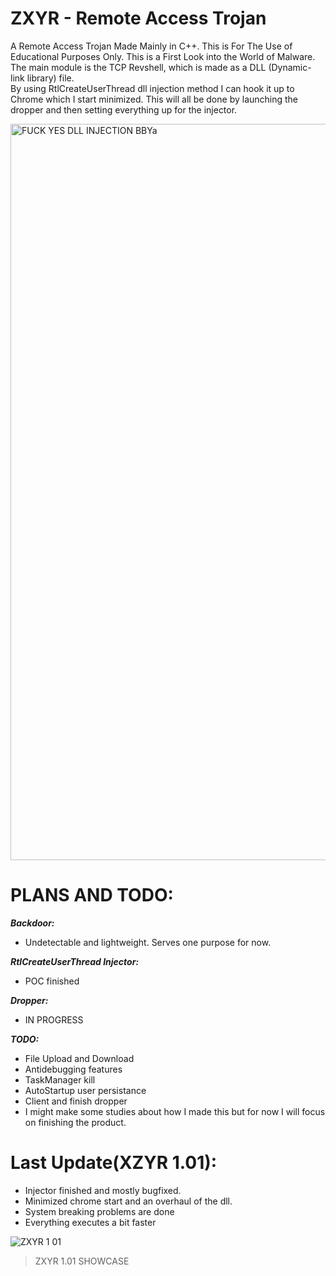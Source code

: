 # ZXYR - Remote Access Trojan
A Remote Access Trojan Made Mainly in C++. This is For The Use of Educational Purposes Only. This is a First Look into the World of Malware.\
The main module is the TCP Revshell, which is made as a DLL (Dynamic-link library) file.\
By using RtlCreateUserThread dll injection method I can hook it up to Chrome which I start minimized. This will all be done by launching the dropper and then setting everything up for the injector.

<img width="1178" alt="FUCK YES DLL INJECTION BBYa" src="https://user-images.githubusercontent.com/86436966/159288532-0cb83554-0ac0-4ced-84c4-6a5d62f8aeda.png">


# PLANS AND TODO:
***Backdoor:***
- Undetectable and lightweight. Serves one purpose for now.

***RtlCreateUserThread Injector:***
- POC finished

***Dropper:***
- IN PROGRESS

***TODO:***
- File Upload and Download
- Antidebugging features
- TaskManager kill
- AutoStartup user persistance
- Client and finish dropper
- I might make some studies about how I made this but for now I will focus on finishing the product.

# Last Update(XZYR 1.01):
- Injector finished and mostly bugfixed.
- Minimized chrome start and an overhaul of the dll.
- System breaking problems are done
- Everything executes a bit faster

![ZXYR 1 01](https://user-images.githubusercontent.com/86436966/159282869-d1c4382d-c867-4014-921f-c10ffe46a047.gif)
> ZXYR 1.01 SHOWCASE
